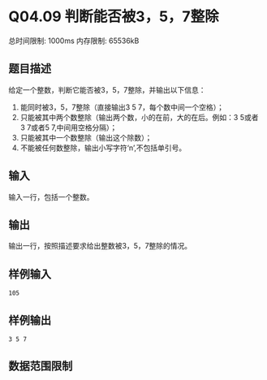 # Q04.09 判断能否被3，5，7整除

总时间限制: 1000ms 内存限制: 65536kB

## 题目描述   

给定一个整数，判断它能否被3，5，7整除，并输出以下信息：   

1. 能同时被3，5，7整除（直接输出3 5 7，每个数中间一个空格）；   
2. 只能被其中两个数整除（输出两个数，小的在前，大的在后。例如：3 5或者 3 7或者5 7,中间用空格分隔）；   
3. 只能被其中一个数整除（输出这个除数）；   
4. 不能被任何数整除，输出小写字符‘n’,不包括单引号。

## 输入   

输入一行，包括一个整数。

## 输出   

输出一行，按照描述要求给出整数被3，5，7整除的情况。

## 样例输入

    105

## 样例输出

    3 5 7

## 数据范围限制

